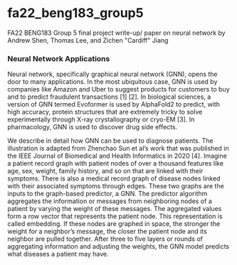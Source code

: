 # fa22_beng183_group5
FA22 BENG183 Group 5 final project write-up/ paper on neural network by Andrew Shen, Thomas Lee, and Zichen "Cardiff" Jiang

### Neural Network Applications
Neural network, specifically graphical neural network (GNN), opens the door to many applications. In the most ubiquitous case, GNN is used by companies like Amazon and Uber to suggest products for customers to buy and to predict fraudulent transactions [1] [2]. In biological sciences, a version of GNN termed Evoformer is used by AlphaFold2 to predict, with high accuracy, protein structures that are extremely tricky to solve experimentally through X-ray crystallography or cryo-EM [3]. In pharmacology, GNN is used to discover drug side effects.

We describe in detail how GNN can be used to diagnose patients. The illustration is adapted from Zhenchao Sun et al’s work that was published in the IEEE Journal of Biomedical and Health Informatics in 2020 [4]. Imagine a patient record graph with patient nodes of over a thousand features like age, sex, weight, family history, and so on that are linked with their symptoms. There is also a medical record graph of disease nodes linked with their associated symptoms through edges. These two graphs are the inputs to the graph-based predictor, a GNN. The predictor algorithm aggregates the information or messages from neighboring nodes of a patient by varying the weight of these messages. The aggregated values form a row vector that represents the patient node. This representation is called embedding. If these nodes are graphed in space, the stronger the weight for a neighbor’s message, the closer the patient node and its neighbor are pulled together. After three to five layers or rounds of aggregating information and adjusting the weights, the GNN model predicts what diseases a patient may have.
